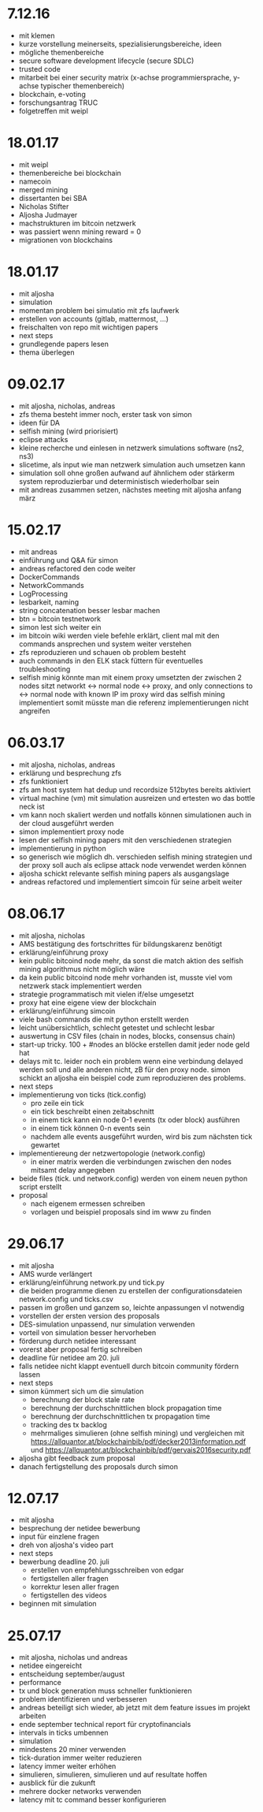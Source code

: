 # 7.12.16
* mit klemen
* kurze vorstellung meinerseits, spezialisierungsbereiche, ideen
* mögliche themenbereiche
 * secure software development lifecycle (secure SDLC)
 * trusted code
 * mitarbeit bei einer security matrix (x-achse programmiersprache, y-achse typischer themenbereich)
 * blockchain, e-voting
* forschungsantrag TRUC
* folgetreffen mit weipl

# 18.01.17
* mit weipl
* themenbereiche bei blockchain
 * namecoin
 * merged mining
* dissertanten bei SBA
 * Nicholas Stifter
 * Aljosha Judmayer
* machstrukturen im bitcoin netzwerk
* was passiert wenn mining reward = 0
* migrationen von blockchains

# 18.01.17
* mit aljosha
* simulation
* momentan problem bei simulatio mit zfs laufwerk
* erstellen von accounts (gitlab, mattermost, ...)
* freischalten von repo mit wichtigen papers
* next steps
 * grundlegende papers lesen
 * thema überlegen

# 09.02.17
* mit aljosha, nicholas, andreas
* zfs thema besteht immer noch, erster task von simon
* ideen für DA
 * selfish mining (wird priorisiert)
 * eclipse attacks
* kleine recherche und einlesen in netzwerk simulations software (ns2, ns3)
* slicetime, als input wie man netzwerk simulation auch umsetzen kann
* simulation soll ohne großen aufwand auf ähnlichem oder stärkerm system reproduzierbar und deterministisch wiederholbar sein
* mit andreas zusammen setzen, nächstes meeting mit aljosha anfang märz

# 15.02.17
* mit andreas
* einführung und Q&A für simon
* andreas refactored den code weiter
 * DockerCommands
 * NetworkCommands
 * LogProcessing
 * lesbarkeit, naming
 * string concatenation besser lesbar machen
* btn = bitcoin testnetwork
* simon lest sich weiter ein
 * im bitcoin wiki werden viele befehle erklärt, client mal mit den commands ansprechen und system weiter verstehen
 * zfs reproduzieren und schauen ob problem besteht
* auch commands in den ELK stack füttern für eventuelles troubleshooting
* selfish minig könnte man mit einem proxy umsetzten der zwischen 2 nodes sitzt networkt <-> normal node <-> proxy, and only connections to <-> normal node with known IP
im proxy wird das selfish mining implementiert somit müsste man die referenz implementierungen nicht angreifen

# 06.03.17
* mit aljosha, nicholas, andreas
* erklärung und besprechung zfs
 * zfs funktioniert
 * zfs am host system hat dedup und recordsize 512bytes bereits aktiviert
* virtual machine (vm) mit simulation ausreizen und ertesten wo das bottle neck ist
* vm kann noch skaliert werden und notfalls können simulationen auch in der cloud ausgeführt werden
* simon implementiert proxy node
 * lesen der selfish mining papers mit den verschiedenen strategien
 * implementierung in python
 * so generisch wie möglich dh. verschieden selfish mining strategien und der proxy soll auch als eclipse attack node verwendet werden können
 * aljosha schickt relevante selfish mining papers als ausgangslage
* andreas refactored und implementiert simcoin für seine arbeit weiter

# 08.06.17
* mit aljosha, nicholas
* AMS bestätigung des fortschrittes für bildungskarenz benötigt
* erklärung/einführung proxy
 * kein public bitcoind node mehr, da sonst die match aktion des selfish mining algorithmus nicht möglich wäre
 * da kein public bitcoind node mehr vorhanden ist, musste viel vom netzwerk stack implementiert werden
 * strategie programmatisch mit vielen if/else umgesetzt
 * proxy hat eine eigene view der blockchain
* erklärung/einführung simcoin
 * viele bash commands die mit python erstellt werden
 * leicht unübersichtlich, schlecht getestet und schlecht lesbar
 * auswertung in CSV files (chain in nodes, blocks, consensus chain)
 * start-up tricky. 100 + #nodes an blöcke erstellen damit jeder node geld hat
 * delays mit tc. leider noch ein problem wenn eine verbindung delayed werden soll und alle anderen nicht, zB für den proxy node. simon schickt an aljosha ein beispiel code zum reproduzieren des problems.
* next steps
 * implementierung von ticks (tick.config)
      * pro zeile ein tick
      * ein tick beschreibt einen zeitabschnitt
      * in einem tick kann ein node 0-1 events (tx oder block) ausführen
      * in einem tick können 0-n events sein
      * nachdem alle events ausgeführt wurden, wird bis zum nächsten tick gewartet
 * implementiereung der netzwertopologie (network.config)
      * in einer matrix werden die verbindungen zwischen den nodes mitsamt delay angegeben
 * beide files (tick. und network.config) werden von einem neuen python script erstellt
 * proposal
      * nach eigenem ermessen schreiben
      * vorlagen und beispiel proposals sind im www zu finden

# 29.06.17
* mit aljosha
* AMS wurde verlängert
* erklärung/einführung network.py und tick.py
 * die beiden programme dienen zu erstellen der configurationsdateien network.config und ticks.csv
 * passen im großen und ganzem so, leichte anpassungen vl notwendig
* vorstellen der ersten version des proposals
 * DES-simulation unpassend, nur simulation verwenden
 * vorteil von simulation besser hervorheben
* förderung durch netidee interessant
 * vorerst aber proposal fertig schreiben
 * deadline für netidee am 20. juli
* falls netidee nicht klappt eventuell durch bitcoin community fördern lassen
* next steps
 * simon kümmert sich um die simulation
      * berechnung der block stale rate
      * berechnung der durchschnittlichen block propagation time
      * berechnung der durchschnittlichen tx propagation time
      * tracking des tx backlog
      * mehrmaliges simulieren (ohne selfish mining) und vergleichen mit https://allquantor.at/blockchainbib/pdf/decker2013information.pdf und https://allquantor.at/blockchainbib/pdf/gervais2016security.pdf
 * aljosha gibt feedback zum proposal
 * danach fertigstellung des proposals durch simon

# 12.07.17
* mit aljosha
* besprechung der netidee bewerbung
* input für einzlene fragen
* dreh von aljosha's video part
* next steps
 * bewerbung deadline 20. juli
      * erstellen von empfehlungsschreiben von edgar
      * fertigstellen aller fragen
      * korrektur lesen aller fragen
      * fertigstellen des videos
 * beginnen mit simulation

# 25.07.17
* mit aljosha, nicholas und andreas
* netidee eingereicht
 * entscheidung september/august
* performance
 * tx und block generation muss schneller funktionieren
 * problem identifizieren und verbesseren
* andreas beteiligt sich wieder, ab jetzt mit dem feature issues im projekt arbeiten
* ende september technical report für cryptofinancials
* intervals in ticks umbennen
* simulation
 * mindestens 20 miner verwenden
 * tick-duration immer weiter reduzieren
 * latency immer weiter erhöhen
 * simulieren, simulieren, simulieren und auf resultate hoffen
* ausblick für die zukunft
 * mehrere docker networks verwenden
 * latency mit tc command besser konfigurieren

